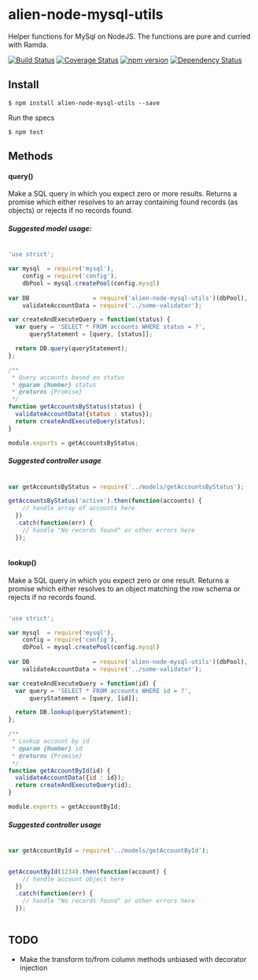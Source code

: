 # alien-node-mysql-utils
Helper functions for MySql on NodeJS. The functions are pure and curried with Ramda.

[![Build Status](https://travis-ci.org/AlienCreations/alien-node-mysql-utils.svg?branch=master)](https://travis-ci.org/AlienCreations/alien-node-mysql-utils) [![Coverage Status](https://coveralls.io/repos/AlienCreations/alien-node-mysql-utils/badge.svg?branch=master&service=github)](https://coveralls.io/github/AlienCreations/alien-node-mysql-utils?branch=master) [![npm version](http://img.shields.io/npm/v/alien-node-mysql-utils.svg)](https://npmjs.org/package/alien-node-mysql-utils) [![Dependency Status](https://david-dm.org/AlienCreations/alien-node-mysql-utils.svg)](https://david-dm.org/AlienCreations/alien-node-mysql-utils)

## Install

```
$ npm install alien-node-mysql-utils --save
```

Run the specs

```
$ npm test
```

## Methods

#### query()
Make a SQL query in which you expect zero or more results. Returns a promise which
either resolves to an array containing found records (as objects) or rejects if no records found. 

##### Suggested model usage: 
```js

'use strict';

var mysql  = require('mysql'),
    config = require('config'),
    dbPool = mysql.createPool(config.mysql)
    
var DB                  = require('alien-node-mysql-utils')(dbPool),
    validateAccountData = require('../some-validator');

var createAndExecuteQuery = function(status) {
  var query = 'SELECT * FROM accounts WHERE status = ?',
      queryStatement = [query, [status]];

  return DB.query(queryStatement);
};

/**
 * Query accounts based on status
 * @param {Number} status
 * @returns {Promise}
 */
function getAccountsByStatus(status) {
  validateAccountData({status : status});
  return createAndExecuteQuery(status);
}

module.exports = getAccountsByStatus;
```

##### Suggested controller usage
```js

var getAccountsByStatus = require('../models/getAccountsByStatus');

getAccountsByStatus('active').then(function(accounts) {
    // handle array of accounts here
  })
  .catch(function(err) {
    // handle "No records found" or other errors here
  });
  
```

#### lookup()
Make a SQL query in which you expect zero or one result. Returns a promise which
either resolves to an object matching the row schema or rejects if no records found. 

```js

'use strict';

var mysql  = require('mysql'),
    config = require('config'),
    dbPool = mysql.createPool(config.mysql)
    
var DB                  = require('alien-node-mysql-utils')(dbPool),
    validateAccountData = require('../some-validator');

var createAndExecuteQuery = function(id) {
  var query = 'SELECT * FROM accounts WHERE id = ?',
      queryStatement = [query, [id]];

  return DB.lookup(queryStatement);
};

/**
 * Lookup account by id
 * @param {Number} id
 * @returns {Promise}
 */
function getAccountById(id) {
  validateAccountData({id : id});
  return createAndExecuteQuery(id);
}

module.exports = getAccountById;
```

##### Suggested controller usage
```js

var getAccountById = require('../models/getAccountById');


getAccountById(1234).then(function(account) {
    // handle account object here
  })
  .catch(function(err) {
    // handle "No records found" or other errors here
  });
  
```

## TODO 
 - Make the transform to/from column methods unbiased with decorator injection
